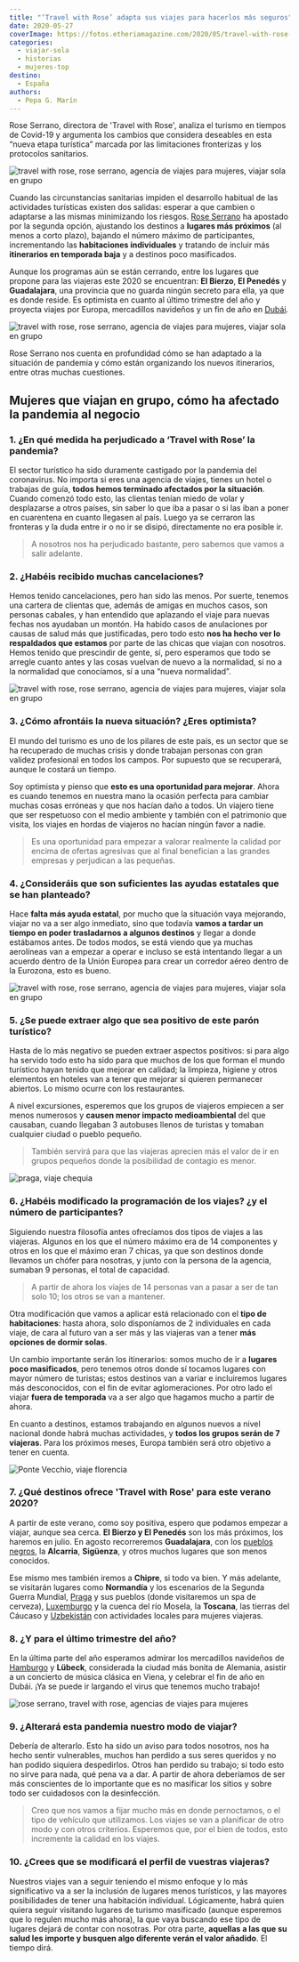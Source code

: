 ```yaml
---
title: "‘Travel with Rose’ adapta sus viajes para hacerlos más seguros"
date: 2020-05-27
coverImage: https://fotos.etheriamagazine.com/2020/05/travel-with-rose-mujeres.jpg
categories: 
  - viajar-sola
  - historias
  - mujeres-top
destino: 
  - España
authors: 
  - Pepa G. Marín
---
```


Rose Serrano, directora de 'Travel with Rose', analiza el turismo en tiempos de Covid-19 
y argumenta los cambios que considera deseables en esta “nueva etapa turística” marcada 
por las limitaciones fronterizas y los protocolos sanitarios. 

![travel with rose, rose serrano, agencia de viajes para mujeres, viajar sola en grupo](https://fotos.etheriamagazine.com/2020/05/travel-with-rose-agencia-viajes.jpg "Rose Serrano (Dcha.) con un grupo de viajeras.")

Cuando las circunstancias sanitarias impiden el desarrollo habitual de las actividades 
turísticas existen dos salidas: esperar a que cambien o adaptarse a las mismas 
minimizando los riesgos. [Rose 
Serrano](https://etheriamagazine.com/2019/02/11/rose-serrano-agencias-viajes-mujeres-etheria/) 
ha apostado por la segunda opción, ajustando los destinos a **lugares más próximos** (al 
menos a corto plazo), bajando el número máximo de participantes, incrementando las 
**habitaciones individuales** y tratando de incluir más **itinerarios en temporada 
baja** y a destinos poco masificados. 

Aunque los programas aún se están cerrando, entre los lugares que propone para las 
viajeras este 2020 se encuentran: **El Bierzo**, **El Penedés** y **Guadalajara**, una 
provincia que no guarda ningún secreto para ella, ya que es donde reside. Es optimista 
en cuanto al último trimestre del año y proyecta viajes por Europa, mercadillos 
navideños y un fin de año en [Dubái](https://etheriamagazine.com/2019/05/31/como-aprovechar-una-escala-en-dubai/). 

![travel with rose, rose serrano, agencia de viajes para mujeres, viajar sola en grupo](https://fotos.etheriamagazine.com/2020/05/travel-with-rose-mujeres.jpg "Mujeres que viajan con 'Travel with Rose'.")

Rose Serrano nos cuenta en profundidad cómo se han adaptado a la situación de pandemia y 
cómo están organizando los nuevos itinerarios, entre otras muchas cuestiones. 

## Mujeres que viajan en grupo, cómo ha afectado la pandemia al negocio

### 1\. ¿En qué medida ha perjudicado a ‘Travel with Rose’ la pandemia?

El sector turístico ha sido duramente castigado por la pandemia del coronavirus. No 
importa si eres una agencia de viajes, tienes un hotel o trabajas de guía, **todos hemos 
terminado afectados por la situación**. Cuando comenzó todo esto, las clientas tenían 
miedo de volar y desplazarse a otros países, sin saber lo que iba a pasar o si las iban 
a poner en cuarentena en cuanto llegasen al país. Luego ya se cerraron las fronteras y 
la duda entre ir o no ir se disipó, directamente no era posible ir. 

> A nosotros nos ha perjudicado bastante, pero sabemos que vamos a salir adelante. 

### 2\. ¿Habéis recibido muchas cancelaciones?

Hemos tenido cancelaciones, pero han sido las menos. Por suerte, tenemos una cartera de 
clientas que, además de amigas en muchos casos, son personas cabales, y han entendido 
que aplazando el viaje para nuevas fechas nos ayudaban un montón. Ha habido casos de 
anulaciones por causas de salud más que justificadas, pero todo esto **nos ha hecho ver 
lo respaldados que estamos** por parte de las chicas que viajan con nosotros. Hemos 
tenido que prescindir de gente, sí, pero esperamos que todo se arregle cuanto antes y 
las cosas vuelvan de nuevo a la normalidad, si no a la normalidad que conocíamos, sí a 
una “nueva normalidad”. 

![travel with rose, rose serrano, agencia de viajes para mujeres, viajar sola en grupo](https://fotos.etheriamagazine.com/2020/05/agencia-viaje-mujeres-travel-rose.jpg "Grupo de viajeras de 'Travel with Rose' en la Toscana.")

### 3\. ¿Cómo afrontáis la nueva situación? ¿Eres optimista?

El mundo del turismo es uno de los pilares de este país, es un sector que se ha 
recuperado de muchas crisis y donde trabajan personas con gran validez profesional en 
todos los campos. Por supuesto que se recuperará, aunque le costará un tiempo. 

Soy optimista y pienso que **esto es una oportunidad para mejorar**. Ahora es cuando 
tenemos en nuestra mano la ocasión perfecta para cambiar muchas cosas erróneas y que nos 
hacían daño a todos. Un viajero tiene que ser respetuoso con el medio ambiente y también 
con el patrimonio que visita, los viajes en hordas de viajeros no hacían ningún favor a 
nadie. 

> Es una oportunidad para empezar a valorar realmente la calidad por encima de ofertas 
> agresivas que al final benefician a las grandes empresas y perjudican a las pequeñas. 

### 4\. ¿Consideráis que son suficientes las ayudas estatales que se han planteado?

Hace **falta más ayuda estatal**, por mucho que la situación vaya mejorando, viajar no 
va a ser algo inmediato, sino que todavía **vamos a tardar un tiempo en poder 
trasladarnos a algunos destinos** y llegar a donde estábamos antes. De todos modos, se 
está viendo que ya muchas aerolíneas van a empezar a operar e incluso se está intentando 
llegar a un acuerdo dentro de la Unión Europea para crear un corredor aéreo dentro de la 
Eurozona, esto es bueno. 

![travel with rose, rose serrano, agencia de viajes para mujeres, viajar sola en grupo](https://fotos.etheriamagazine.com/2020/05/travel-with-rose-mujeres-edimburgo.jpg "Viajeras de 'Travel with Rose' en Edimburgo.")

### 5\. ¿Se puede extraer algo que sea positivo de este parón turístico?

Hasta de lo más negativo se pueden extraer aspectos positivos: si para algo ha servido 
todo esto ha sido para que muchos de los que forman el mundo turístico hayan tenido que 
mejorar en calidad; la limpieza, higiene y otros elementos en hoteles van a tener que 
mejorar si quieren permanecer abiertos. Lo mismo ocurre con los restaurantes. 

A nivel excursiones, esperemos que los grupos de viajeros empiecen a ser menos numerosos 
y **causen menor impacto medioambiental** del que causaban, cuando llegaban 3 autobuses 
llenos de turistas y tomaban cualquier ciudad o pueblo pequeño. 

> También servirá para que las viajeras aprecien más el valor de ir en grupos pequeños 
> donde la posibilidad de contagio es menor. 

![praga, viaje chequia](https://fotos.etheriamagazine.com/2020/03/viaje-literario-praga.jpg "Praga. © Michal Vitásek")

### 6\. ¿Habéis modificado la programación de los viajes? ¿y el número de participantes?

Siguiendo nuestra filosofía antes ofrecíamos dos tipos de viajes a las viajeras. Algunos 
en los que el número máximo era de 14 componentes y otros en los que el máximo eran 7 
chicas, ya que son destinos donde llevamos un chófer para nosotras, y junto con la 
persona de la agencia, sumaban 9 personas, el total de capacidad. 

> A partir de ahora los viajes de 14 personas van a pasar a ser de tan solo 10; los otros 
> se van a mantener. 

Otra modificación que vamos a aplicar está relacionado con el **tipo de habitaciones**: 
hasta ahora, solo disponíamos de 2 individuales en cada viaje, de cara al futuro van a 
ser más y las viajeras van a tener **más opciones de dormir solas**. 

Un cambio importante serán los itinerarios: somos mucho de ir a **lugares poco 
masificados**, pero tenemos otros donde sí tocamos lugares con mayor número de turistas; 
estos destinos van a variar e incluiremos lugares más desconocidos, con el fin de evitar 
aglomeraciones. Por otro lado el viajar **fuera de temporada** va a ser algo que hagamos 
mucho a partir de ahora. 

En cuanto a destinos, estamos trabajando en algunos nuevos a nivel nacional donde habrá 
muchas actividades, y **todos los grupos serán de 7 viajeras**. Para los próximos meses, 
Europa también será otro objetivo a tener en cuenta. 

![Ponte Vecchio, viaje florencia](https://fotos.etheriamagazine.com/2018/09/Ponte-Vecchio-Florencia-Toscana-e1552121783379.jpg "Ponte Vecchio (Florencia) © Getty Images/ Enit")

### 7\. ¿Qué destinos ofrece 'Travel with Rose' para este verano 2020?

A partir de este verano, como soy positiva, espero que podamos empezar a viajar, aunque 
sea cerca. **El Bierzo y El Penedés** son los más próximos, los haremos en julio. En 
agosto recorreremos **Guadalajara**, con los [pueblos 
negros](https://etheriamagazine.com/2019/05/06/viaje-en-coche-pueblos-negros-guadalajara/), 
la **Alcarria**, **Sigüenza**, y otros muchos lugares que son menos conocidos. 

Ese mismo mes también iremos a **Chipre**, si todo va bien. Y más adelante, se visitarán 
lugares como **Normandía** y los escenarios de la Segunda Guerra Mundial, [Praga](https://etheriamagazine.com/2019/09/16/que-hacer-ver-2-dias-en-praga-museos-festivales/) 
y sus pueblos (donde visitaremos un spa de cerveza), [Luxemburgo](https://etheriamagazine.com/2020/03/04/que-ver-y-hacer-en-luxemburgo-en-3-dias-con-amigas/) 
y la cuenca del río Mosela, la **Toscana**, las tierras del Cáucaso y [Uzbekistán](https://etheriamagazine.com/2019/11/28/10-razones-para-visitar-uzbekistan-que-ver-en-ruta-de-la-seda/) 
con actividades locales para mujeres viajeras. 

### 8\. ¿Y para el último trimestre del año?

En la última parte del año esperamos admirar los mercadillos navideños de [Hamburgo](https://etheriamagazine.com/2020/02/24/que-ver-hacer-fin-de-semana-hamburgo-alemania/) 
y **Lübeck**, considerada la ciudad más bonita de Alemania, asistir a un concierto de 
música clásica en Viena, y celebrar el fin de año en Dubái. ¡Ya se puede ir largando el 
virus que tenemos mucho trabajo! 

![rose serrano, travel with rose, agencias de viajes para mujeres](https://fotos.etheriamagazine.com/2019/02/Rose-serrano-mujeres-viajeras.jpg "Rose Serrano en India.")

### 9\. ¿Alterará esta pandemia nuestro modo de viajar?

Debería de alterarlo. Esto ha sido un aviso para todos nosotros, nos ha hecho sentir 
vulnerables, muchos han perdido a sus seres queridos y no han podido siquiera 
despedirlos. Otros han perdido su trabajo; si todo esto no sirve para nada, qué pena va 
a dar. A partir de ahora deberíamos de ser más conscientes de lo importante que es no 
masificar los sitios y sobre todo ser cuidadosos con la desinfección. 

> Creo que nos vamos a fijar mucho más en donde pernoctamos, o el tipo de vehículo que 
> utilizamos. Los viajes se van a planificar de otro modo y con otros criterios. Esperemos 
> que, por el bien de todos, esto incremente la calidad en los viajes. 

### 10\. ¿Crees que se modificará el perfil de vuestras viajeras?

Nuestros viajes van a seguir teniendo el mismo enfoque y lo más significativo va a ser 
la inclusión de lugares menos turísticos, y las mayores posibilidades de tener una 
habitación individual. Lógicamente, habrá quien quiera seguir visitando lugares de 
turismo masificado (aunque esperemos que lo regulen mucho más ahora), la que vaya 
buscando ese tipo de lugares dejará de contar con nosotras. Por otra parte, **aquellas a 
las que su salud les importe y busquen algo diferente verán el valor añadido**. El 
tiempo dirá.
